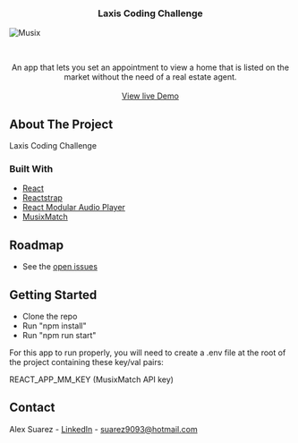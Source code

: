  <h3 align="center">Laxis Coding Challenge</h3>
 
![Musix](gif/demo.gif)

<!-- PROJECT LOGO -->
<br />
<p align="center">
  
  
  <p align="center">
    An app that lets you set an appointment to view a home that is listed on the market without the need of a real estate agent.
    <br />
    <br />
    <a href="https://suarez9093.github.io/music-player/">View live Demo</a>
  </p>
</p>

<!-- ABOUT THE PROJECT -->

## About The Project

Laxis Coding Challenge

### Built With

- [React](https://reactjs.org/)
- [Reactstrap](https://reactstrap.github.io/)
- [React Modular Audio Player](https://github.com/retrofuturejosh/react-modular-audio-player)
- [MusixMatch](https://developer.musixmatch.com/)

<!-- ROADMAP -->

## Roadmap

- See the [open issues](https://github.com/suarez9093/music-player/issues)

## Getting Started

- Clone the repo
- Run "npm install"
- Run "npm run start"

For this app to run properly, you will need to create a .env file at the root of the project containing these key/val pairs:

REACT_APP_MM_KEY (MusixMatch API key)

<!-- CONTACT -->
<!-- CONTACT -->

## Contact

Alex Suarez - [LinkedIn](https://www.linkedin.com/in/alexsuarez9093/) - suarez9093@hotmail.com
